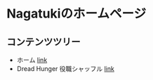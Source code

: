 # Nagatukiのホームページ

## コンテンツツリー

- ホーム [link](https://mcnagatuki.github.io/NagatukiPage/)
- Dread Hunger 役職シャッフル [link](https://mcnagatuki.github.io/NagatukiPage/neet/dread_hunger/shuffle.html)
